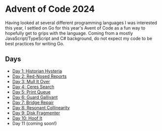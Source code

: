 # Advent of Code 2024

Having looked at several different programming languages I was interested this year, I settled on Go for this year's Avent of Code as a fun way to hopefully get to grips with the language. Coming from a mostly JavaScript/TypeScript and C# background, do not expect my code to be best practices for writing Go.

## Days
* [Day 1: Historian Hysteria](./day01/day01.go)
* [Day 2: Red-Nosed Reports](./day02/day02.go)
* [Day 3: Mull It Over](./day03/day03.go)
* [Day 4: Ceres Search](./day04/day04.go)
* [Day 5: Print Queue](./day05/day05.go)
* [Day 6: Guard Gallivant](./day06/day06.go)
* [Day 7: Bridge Repair](./day07/day07.go)
* [Day 8: Resonant Collinearity](./day08/day08.go)
* [Day 9: Disk Fragmenter](./day09/day09.go)
* [Day 10: Hoof It](./day10/day10.go)
* Day 11 (coming soon!)
